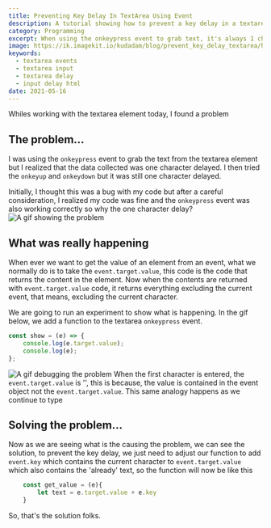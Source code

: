 ```yaml
---
title: Preventing Key Delay In TextArea Using Event
description: A tutorial showing how to prevent a key delay in a textarea element when using event to listen for change
category: Programming
excerpt: When using the onkeypress event to grab text, it's always 1 character delayed. Learn how to solve that problem
image: https://ik.imagekit.io/kudadam/blog/prevent_key_delay_textarea/hero.jpg
keywords:
  - textarea events
  - textarea input
  - textarea delay
  - input delay html
date: 2021-05-16
---
```


Whiles working with the textarea element today, I found a problem

## The problem...

I was using the `onkeypress` event to grab the text from the textarea element but I realized that the data collected was one character delayed. I then tried the `onkeyup` and `onkeydown` but it was still one character delayed.

Initially, I thought this was a bug with my code but after a careful consideration, I realized my code was fine and the `onkeypress` event was also working correctly so why the one character delay?
![A gif showing the problem](https://ik.imagekit.io/kudadam/blog/prevent_key_delay_textarea/keydelay.gif)

## What was really happening

When ever we want to get the value of an element from an event, what we normally do is to take the `event.target.value`, this code is the code that returns the content in the element. Now when the contents are returned with `event.target.value` code, it returns everything excluding the current event, that means, excluding the current character.

We are going to run an experiment to show what is happening. In the gif below, we add a function to the textarea `onkeypress` event.

```js
const show = (e) => {
	console.log(e.target.value);
	console.log(e);
};
```

![A gif debugging the problem](https://ik.imagekit.io/kudadam/blog/prevent_key_delay_textarea/debugging.gif)
When the first character is entered, the `event.target.value` is '', this is because, the value is contained in the event object not the `event.target.value`.
This same analogy happens as we continue to type

## Solving the problem...

Now as we are seeing what is the causing the problem, we can see the solution,
to prevent the key delay, we just need to adjust our function to add `event.key` which contains the current character to `event.target.value` which also contains the 'already' text, so the function will now be like this

```js
	const get_value = (e){
		let text = e.target.value + e.key
	}
```

So, that's the solution folks.
